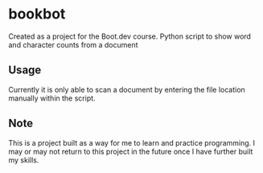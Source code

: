 # bookbot
Created as a project for the Boot.dev course. Python script to show word and character counts from a document

## Usage

Currently it is only able to scan a document by entering the file location manually within the script.

## Note

This is a project built as a way for me to learn and practice programming. I may or may not return to this project in the future once I have further built my skills.

